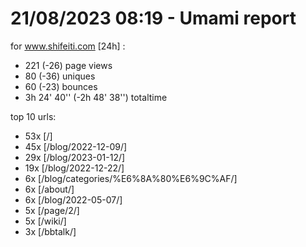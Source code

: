# 21/08/2023 08:19 - Umami report
for www.shifeiti.com [24h] :

 - 221 (-26) page views
 - 80 (-36) uniques
 - 60 (-23) bounces
 - 3h 24' 40'' (-2h 48' 38'') totaltime


top 10 urls:
 - 53x [/]
 - 45x [/blog/2022-12-09/]
 - 29x [/blog/2023-01-12/]
 - 19x [/blog/2022-12-22/]
 - 6x [/blog/categories/%E6%8A%80%E6%9C%AF/]
 - 6x [/about/]
 - 6x [/blog/2022-05-07/]
 - 5x [/page/2/]
 - 5x [/wiki/]
 - 3x [/bbtalk/]


